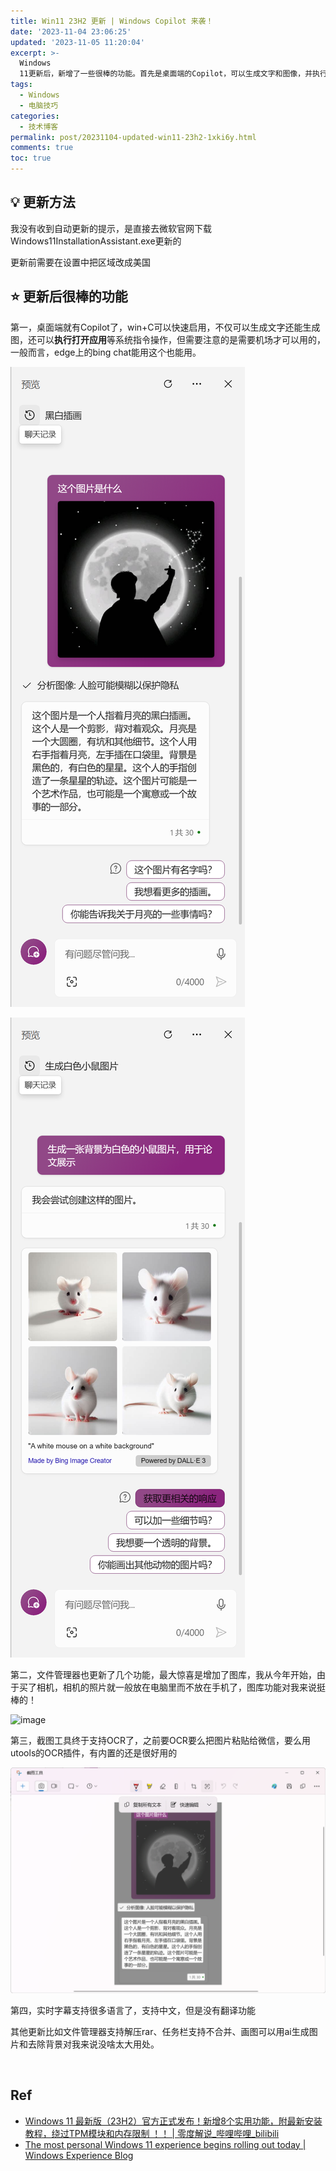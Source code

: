 ```yaml
---
title: Win11 23H2 更新 | Windows Copilot 来袭！
date: '2023-11-04 23:06:25'
updated: '2023-11-05 11:20:04'
excerpt: >-
  Windows
  11更新后，新增了一些很棒的功能。首先是桌面端的Copilot，可以生成文字和图像，并执行系统指令操作；其次是文件管理器的图库功能，方便查看和管理照片。此外，还有一些其他更新，如文件管理器支持解压rar、任务栏支持不合并、画图新增AI生成图片和去除背景等
tags:
  - Windows
  - 电脑技巧
categories:
  - 技术博客
permalink: post/20231104-updated-win11-23h2-1xki6y.html
comments: true
toc: true
---
```




## 💡 更新方法

我没有收到自动更新的提示，是直接去微软官网下载Windows11InstallationAssistant.exe更新的  

更新前需要在设置中把区域改成美国  

## ⭐ 更新后很棒的功能

第一，桌面端就有Copilot了，win+C可以快速启用，不仅可以生成文字还能生成图，还可以<span style="font-weight: bold;" data-type="strong">执行打开应用</span>等系统指令操作，但需要注意的是需要机场才可以用的，一般而言，edge上的bing chat能用这个也能用。

​​![image](https://raw.githubusercontent.com/Achuan-2/PicBed/pic/assets/202311130234778.png "Windows")​​

​![image](https://raw.githubusercontent.com/Achuan-2/PicBed/pic/assets/202311052037042.png "Windows")​

第二，文件管理器也更新了几个功能，最大惊喜是增加了图库，我从今年开始，由于买了相机，相机的照片就一般放在电脑里而不放在手机了，图库功能对我来说挺棒的！

​![image](https://raw.githubusercontent.com/Achuan-2/PicBed/pic/assets/202311042309124.png "copilot能在桌面直接打开")​  

第三，截图工具终于支持OCR了，之前要OCR要么把图片粘贴给微信，要么用utools的OCR插件，有内置的还是很好用的

​![image](https://raw.githubusercontent.com/Achuan-2/PicBed/pic/assets/202311051120852.png)​

第四，实时字幕支持很多语言了，支持中文，但是没有翻译功能

其他更新比如文件管理器支持解压rar、任务栏支持不合并、画图可以用ai生成图片和去除背景对我来说没啥太大用处。

‍

## Ref

* [Windows 11 最新版（23H2）官方正式发布！新增8个实用功能，附最新安装教程，绕过TPM模块和内存限制 ！！ | 零度解说_哔哩哔哩_bilibili](https://www.bilibili.com/video/BV1UN4y1678W/?spm_id_from=333.337.search-card.all.click&vd_source=b4a1fcb6dce305e26d8d16d9cbb71304)
* [The most personal Windows 11 experience begins rolling out today | Windows Experience Blog](https://blogs.windows.com/windowsexperience/2023/09/26/the-most-personal-windows-11-experience-begins-rolling-out-today/)

‍
